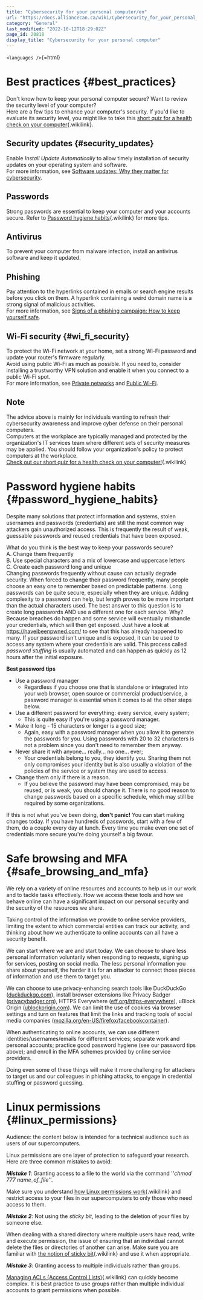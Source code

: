 ```yaml
---
title: "Cybersecurity for your personal computer/en"
url: "https://docs.alliancecan.ca/wiki/Cybersecurity_for_your_personal_computer/en"
category: "General"
last_modified: "2022-10-12T18:29:02Z"
page_id: 20818
display_title: "Cybersecurity for your personal computer"
---
```


`<languages />`{=html}

# Best practices {#best_practices}

Don't know how to keep your personal computer secure? Want to review the security level of your computer?\
Here are a few tips to enhance your computer's security. If you'd like to evaluate its security level, you might like to take this [short quiz for a health check on your computer](https://docs.alliancecan.ca/Cybersecurity:_Personal_computer_health_check "short quiz for a health check on your computer"){.wikilink}.

## Security updates {#security_updates}

Enable *Install Update Automatically* to allow timely installation of security updates on your operating system and software.\
For more information, see [Software updates: Why they matter for cybersecurity](https://www.getcybersafe.gc.ca/en/blogs/software-updates-why-they-matter-cyber-security).

## Passwords

Strong passwords are essential to keep your computer and your accounts secure. Refer to [Password hygiene habits](https://docs.alliancecan.ca/Cybersecurity_for_your_personal_computer#Password_hygiene_habits "Password hygiene habits"){.wikilink} for more tips.

## Antivirus

To prevent your computer from malware infection, install an antivirus software and keep it updated.

## Phishing

Pay attention to the hyperlinks contained in emails or search engine results before you click on them. A hyperlink containing a weird domain name is a strong signal of malicious activities.\
For more information, see [Signs of a phishing campaign: How to keep yourself safe](https://www.getcybersafe.gc.ca/en/blogs/signs-phishing-campaign-how-keep-yourself-safe).

## Wi-Fi security {#wi_fi_security}

To protect the Wi-Fi network at your home, set a strong Wi-Fi password and update your router's firmware regularly.\
Avoid using public Wi-Fi as much as possible. If you need to, consider installing a trustworthy VPN solution and enable it when you connect to a public Wi-Fi spot.\
For more information, see [Private networks](https://www.getcybersafe.gc.ca/en/secure-your-connections/private-networks) and [Public Wi-Fi](https://www.getcybersafe.gc.ca/en/secure-your-connections/public-wi-fi).

## Note

The advice above is mainly for individuals wanting to refresh their cybersecurity awareness and improve cyber defense on their personal computers.\
Computers at the workplace are typically managed and protected by the organization's IT services team where different sets of security measures may be applied. You should follow your organization's policy to protect computers at the workplace.\
[Check out our short quiz for a health check on your computer!](https://docs.alliancecan.ca/Cybersecurity:_Personal_computer_health_check "Check out our short quiz for a health check on your computer!"){.wikilink}

# Password hygiene habits {#password_hygiene_habits}

Despite many solutions that protect information and systems, stolen usernames and passwords (credentials) are still the most common way attackers gain unauthorized access. This is frequently the result of weak, guessable passwords and reused credentials that have been exposed.

What do you think is the best way to keep your passwords secure?\
A. Change them frequently\
B. Use special characters and a mix of lowercase and uppercase letters\
C. Create each password long and unique\
Changing passwords frequently without cause can actually degrade security. When forced to change their password frequently, many people choose an easy one to remember based on predictable patterns. Long passwords can be quite secure, especially when they are unique. Adding complexity to a password can help, but length proves to be more important than the actual characters used. The best answer to this question is to create long passwords AND use a different one for each service. Why? Because breaches do happen and some service will eventually mishandle your credentials, which will then get exposed. Just have a look at <https://haveibeenpwned.com/> to see that this has already happened to many. If your password isn\'t unique and is exposed, it can be used to access any system where your credentials are valid. This process called *password stuffing* is usually automated and can happen as quickly as 12 hours after the initial exposure.

**Best password tips**

- Use a password manager
  - Regardless if you choose one that is standalone or integrated into your web browser, open source or commercial product/service, a password manager is essential when it comes to all the other steps below.
- Use a different password for everything: every service, every system;
  - This is quite easy if you're using a password manager.
- Make it long - 15 characters or longer is a good size;
  - Again, easy with a password manager when you allow it to generate the passwords for you. Using passwords with 20 to 32 characters is not a problem since you don't need to remember them anyway.
- Never share it with anyone\... really\... no one\... ever;
  - Your credentials belong to you, they identify you. Sharing them not only compromises your identity but is also usually a violation of the policies of the service or system they are used to access.
- Change them only if there is a reason.
  - If you believe the password may have been compromised, may be reused, or is weak, you should change it. There is no good reason to change passwords based on a specific schedule, which may still be required by some organizations.

If this is not what you've been doing, **don't panic!** You can start making changes today. If you have hundreds of passwords, start with a few of them, do a couple every day at lunch. Every time you make even one set of credentials more secure you're doing yourself a big favour.

# Safe browsing and MFA {#safe_browsing_and_mfa}

We rely on a variety of online resources and accounts to help us in our work and to tackle tasks effectively. How we access these tools and how we behave online can have a significant impact on our personal security and the security of the resources we share.

Taking control of the information we provide to online service providers, limiting the extent to which commercial entities can track our activity, and thinking about how we authenticate to online accounts can all have a security benefit.

We can start where we are and start today. We can choose to share less personal information voluntarily when responding to requests, signing up for services, posting on social media. The less personal information you share about yourself, the harder it is for an attacker to connect those pieces of information and use them to target you.

We can choose to use privacy-enhancing search tools like DuckDuckGo ([duckduckgo.com](https://duckduckgo.com/)), install browser extensions like Privacy Badger ([privacybadger.org](https://privacybadger.org/)), HTTPS Everywhere ([eff.org/https-everywhere](https://www.eff.org/https-everywhere)), uBlock Origin ([ublockorigin.com](https://ublockorigin.com/)). We can limit the use of cookies via browser settings and turn on features that limit the links and tracking tools of social media companies ([mozilla.org/en-US/firefox/facebookcontainer](https://www.mozilla.org/en-US/firefox/facebookcontainer/)).

When authenticating to online accounts, we can use different identities/usernames/emails for different services; separate work and personal accounts; practice good password hygiene (see our password tips above); and enroll in the MFA schemes provided by online service providers.

Doing even some of these things will make it more challenging for attackers to target us and our colleagues in phishing attacks, to engage in credential stuffing or password guessing.

# Linux permissions {#linux_permissions}

Audience: the content below is intended for a technical audience such as users of our supercomputers.

Linux permissions are one layer of protection to safeguard your research. Here are three common mistakes to avoid:

***Mistake 1***: Granting access to a file to the world via the command ''*chmod 777 name_of_file*''.

Make sure you understand [how Linux permissions work](https://docs.alliancecan.ca/Sharing_data#Filesystem_permissions "how Linux permissions work"){.wikilink} and restrict access to your files in our supercomputers to only those who need access to them.

***Mistake 2***: Not using the *sticky bit*, leading to the deletion of your files by someone else.

When dealing with a shared directory where multiple users have read, write and execute permission, the issue of ensuring that an individual cannot delete the files or directories of another can arise. Make sure you are familiar with [the notion of sticky bit](https://docs.alliancecan.ca/Sharing_data#The_Sticky_Bit "the notion of sticky bit"){.wikilink} and use it when appropriate.

***Mistake 3***: Granting access to multiple individuals rather than groups.

[Managing ACLs (Access Control Lists)](https://docs.alliancecan.ca/Sharing_data#Access_control_lists_.28ACLs.29 "Managing ACLs (Access Control Lists)"){.wikilink} can quickly become complex. It is best practice to use groups rather than multiple individual accounts to grant permissions when possible.
